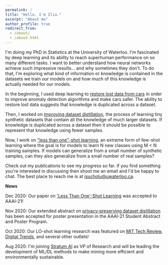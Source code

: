```yaml
---
permalink: /
title: "Hello. I'm Ilia."
excerpt: "About me"
author_profile: true
redirect_from: 
  - /about/
  - /about.html
---
```


I'm doing my PhD in Statistics at the University of Waterloo. I'm fascinated by deep learning and its ability to reach superhuman performance on so many different tasks. I want to better understand how neural networks achieve such impressive results... and why sometimes they don't. To do that, I'm exploring what kind of information or knowledge is contained in the datasets we train our models on and how much of this knowledge is actually needed for our models. 

In the beginning, I used deep learning to [restore lost data from cars](https://peerj.com/articles/cs-210/) in order to improve anomaly detection algorithms and make cars safer. The ability to restore lost data suggests that knowledge is duplicated across a dataset. 

Then, I worked on [improving dataset distillation](https://arxiv.org/abs/1910.02551), the process of learning tiny synthetic datasets that contain all the knowledge of much larger datasets. If knowledge is duplicated across a dataset then it should be possible to represent that knowledge using fewer samples. 

Now, I work on ["less than one"-shot learning](https://arxiv.org/abs/2009.08449), an extreme form of few-shot learning where the goal is for models to learn N new classes using M < N training samples. If models can generalize from a small number of synthetic samples, can they also generalize from a small number of real samples?

Check out my publications to see my progress so far. If you find something you're interested in discussing then shoot me an email and I'd be happy to chat. The best place to reach me is at isucholu@uwaterloo.ca.

**News**

Dec 2020: Our paper on ['Less Than One'-Shot Learning](https://arxiv.org/abs/2009.08449) was accepted to AAAI-21!

Nov 2020: Our extended abstract on [privacy-preserving dataset distillation](https://arxiv.org/abs/2009.09155) has been accepted for poster presentation in the AAAI-21 Student Abstract and Poster Program.

Oct 2020: Our LO-shot learning research was featured on [MIT Tech Review](https://www.technologyreview.com/2020/10/16/1010566/ai-machine-learning-with-tiny-data/), [Digital Trends](https://www.digitaltrends.com/news/new-style-ai-learns-things-differently/), and several other outlets!

Aug 2020: I'm joining [Stratum AI](stratum.ai) as VP of Research and will be leading the development of ML/DL methods to make mining more efficient and environmentally sustainable.


